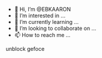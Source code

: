 - 👋 Hi, I’m @EBKAARON
- 👀 I’m interested in ...
- 🌱 I’m currently learning ...
- 💞️ I’m looking to collaborate on ...
- 📫 How to reach me ...

<!---
EBKAARON/EBKAARON is a ✨ special ✨ repository because its `README.md` (this file) appears on your GitHub profile.
You can click the Preview link to take a look at your changes.
--->
unblock gefoce
